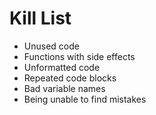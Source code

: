 Kill List
=========
* Unused code
* Functions with side effects
* Unformatted code
* Repeated code blocks
* Bad variable names
* Being unable to find mistakes
